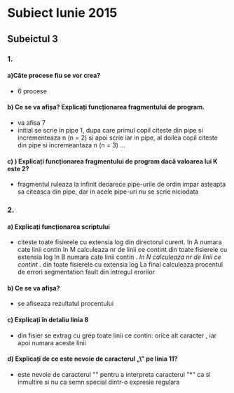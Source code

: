 # Subiect Iunie 2015

## Subeictul 3
### 1.
#### a)Câte procese fiu se vor crea?
  - 6 procese

#### b) Ce se va afișa? Explicați funcționarea fragmentului de program.
  - va afisa 7
  - initial se scrie in pipe 1, dupa care primul copil citeste din pipe si incrementeaza n (n = 2) si apoi scrie iar in pipe, al doilea copil citeste din pipe si incremeantaza n (n = 3) ...

#### c) ) Explicați funcționarea fragmentului de program dacă valoarea lui K este 2?
 - fragmentul ruleaza la infinit deoarece pipe-urile de ordin impar asteapta sa citeasca din pipe, dar in acele pipe-uri nu se scrie niciodata

### 2.
#### a) Explicați funcționarea scriptului
  - citeste toate fisierele cu extensia log din directorul curent.
  In A numara cate linii contin <ERROR>
  In M calculeaza nr de linii ce contint <ERROR> din toate fisierele cu extensia log
  In B numara cate linii contin <ERROR>.*<segmentation fault>
  In N calculeaza nr de linii ce contint <ERROR>.*<segmentation fault> din toate fisierele cu extensia log
  La final calculeaza procentul de errori segmentation fault din intregul erorilor

#### b)  Ce se va afișa?
  - se afiseaza rezultatul procentului

#### c) Explicați în detaliu linia 8
  - din fisier se extrag cu grep toate linii ce contin: <ERROR> orice alt caracter <segmentation fault>, iar apoi numara aceste linii

#### d) Explicați de ce este nevoie de caracterul „\” pe linia 11?
  - este nevoie de caracterul "\" pentru a interpreta caracterul "*" ca si inmultire si nu ca semn special dintr-o expresie regulara
